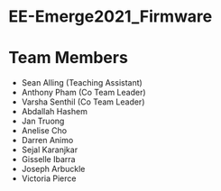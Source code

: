 # EE-Emerge2021_Firmware

# Team Members
* Sean Alling (Teaching Assistant)
* Anthony Pham (Co Team Leader)
* Varsha Senthil (Co Team Leader)
* Abdallah Hashem
* Jan Truong
* Anelise Cho
* Darren Animo
* Sejal Karanjkar
* Gisselle Ibarra
* Joseph Arbuckle
* Victoria Pierce
